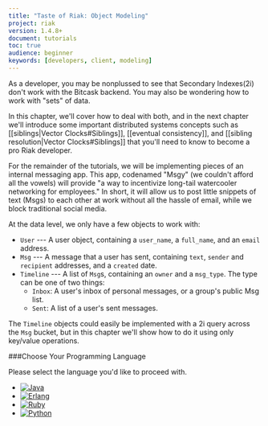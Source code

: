 ```yaml
---
title: "Taste of Riak: Object Modeling"
project: riak
version: 1.4.8+
document: tutorials
toc: true
audience: beginner
keywords: [developers, client, modeling]
---
```


As a developer, you may be nonplussed to see that Secondary Indexes(2i) don't work with the Bitcask backend. You may also be wondering how to work with "sets" of data.

In this chapter, we'll cover how to deal with both, and in the next chapter we'll introduce some important distributed systems concepts such as [[siblings|Vector Clocks#Siblings]], [[eventual consistency]], and [[sibling resolution|Vector Clocks#Siblings]] that you'll need to know to become a pro Riak developer. 

For the remainder of the tutorials, we will be implementing pieces of an internal messaging app. This app, codenamed "Msgy" (we couldn't afford all the vowels) will provide "a way to incentivize long-tail watercooler networking for employees." In short, it will allow us to post little snippets of text (Msgs) to each other at work without all the hassle of email, while we block traditional social media. 

At the data level, we only have a few objects to work with:

 - `User` --- A user object, containing a `user_name`, a `full_name`, and an `email` address.
 - `Msg` --- A message that a user has sent, containing `text`, `sender` and `recipient` addresses, and a `created` date.
 - `Timeline` --- A list of `Msg`s, containing an `owner` and a `msg_type`.  The type can be one of two things:
   - `Inbox`: A user's inbox of personal messages, or a group's public Msg list.
   - `Sent`: A list of a user's sent messages.
 
 The `Timeline` objects could easily be implemented with a 2i query across the `Msg` bucket, but in this chapter we'll show how to do it using only key/value operations. 	

###Choose Your Programming Language

Please select the language you'd like to proceed with.

<ul class="planguages">
<li><a href="/dev/taste-of-riak/object-modeling-java/"><img src="/images/plangs/java.jpg" alt="Java"></a></li>
<li><a href="/dev/taste-of-riak/object-modeling-erlang/"><img src="/images/plangs/erlang.jpg" alt="Erlang"></a></li>
<li><a href="/dev/taste-of-riak/object-modeling-ruby/"><img src="/images/plangs/ruby.jpg" alt="Ruby"></a></li>
<li><a href="/dev/taste-of-riak/object-modeling-python/"><img src="/images/plangs/python.png" alt="Python"></a></li>
</ul>




